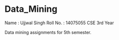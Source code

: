 # Data_Mining

Name : Ujjwal Singh
Roll No. : 14075055
CSE 3rd Year

Data mining assignments for 5th semester.
